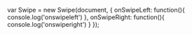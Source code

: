 var Swipe = new Swipe(document, {
    onSwipeLeft: function(){ console.log('onswipeleft') },
    onSwipeRight: function(){ console.log('onswiperight') }
});   